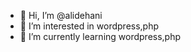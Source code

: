 - 👋 Hi, I’m @alidehani
- 👀 I’m interested in wordpress,php
- 🌱 I’m currently learning wordpress,php
